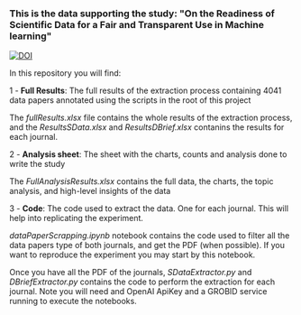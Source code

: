 ### This is the data supporting the study: "On the Readiness of Scientific Data for a Fair and Transparent Use in Machine learning"
[![DOI](https://zenodo.org/badge/692880864.svg)](https://zenodo.org/doi/10.5281/zenodo.10514145)


In this repository you will find:

1 - **Full Results**: The full results of the extraction process containing 4041 data papers annotated using the scripts in the root of this project

The *fullResults.xlsx* file contains the whole results of the extraction process, and the *ResultsSData.xlsx* and *ResultsDBrief.xlsx* contanins the results for each journal.

2 - **Analysis sheet**: The sheet with the charts, counts and analysis done to write the study

The *FullAnalysisResults.xlsx* contains the full data, the charts, the topic analysis, and high-level insights of the data

3 - **Code**: The code used to extract the data. One for each journal. This will help into replicating the experiment.

*dataPaperScrapping.ipynb* notebook contains the code used to filter all the data papers type of both journals, and get the PDF (when possible). If you want to reproduce the experiment you may start by this notebook.

Once you have all the PDF of the journals, *SDataExtractor.py* and *DBriefExtractor.py* contains the code to perform the extraction for each journal. Note you will need and OpenAI ApiKey and a GROBID service running to execute the notebooks.




